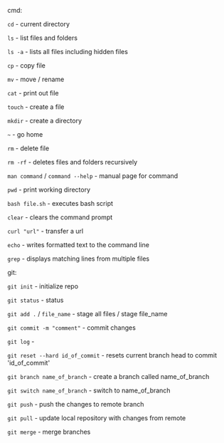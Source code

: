 cmd:  


`cd` - current directory  

`ls` - list files and folders  

`ls -a` - lists all files including hidden files  

`cp` - copy file  

`mv` - move / rename  

`cat` - print out file  

`touch` - create a file  

`mkdir` - create a directory   

`~` - go home  

`rm` - delete file  

`rm -rf` - deletes files and folders recursively  

`man command` / `command --help` - manual page for command  

`pwd` - print working directory  

`bash file.sh` - executes bash script  

`clear` - clears the command prompt  

`curl "url"` - transfer a url  

`echo` - writes formatted text to the command line  

`grep` - displays matching lines from multiple files



git:  


`git init` - initialize repo  

`git status` - status  

`git add .` / `file_name` - stage all files / stage file_name  

`git commit -m "comment"` - commit changes  

`git log` -  
 
`git reset --hard id_of_commit` - resets current branch head to commit 'id_of_commit'  

`git branch name_of_branch` - create a branch called name_of_branch  

`git switch name_of_branch` - switch to name_of_branch  

`git push` - push the changes to remote branch  

`git pull` - update local repository with changes from remote  

`git merge` - merge branches

